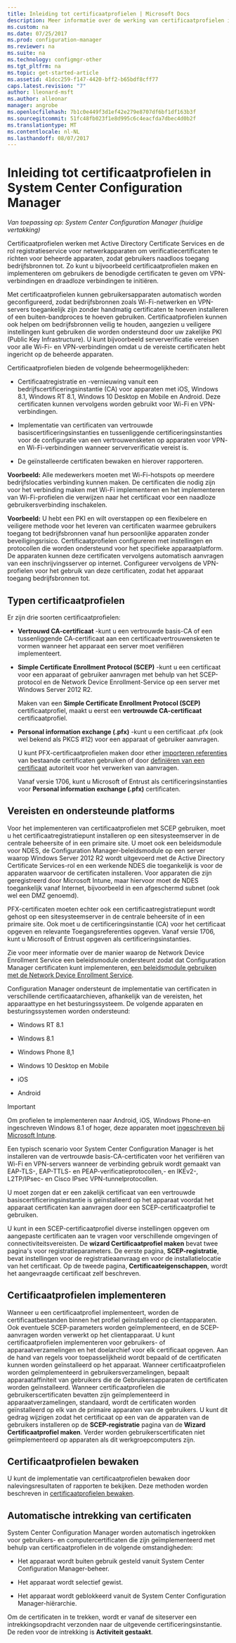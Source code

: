 ```yaml
---
title: Inleiding tot certificaatprofielen | Microsoft Docs
description: Meer informatie over de werking van certificaatprofielen in System Center Configuration Manager met Active Directory Certificate Services.
ms.custom: na
ms.date: 07/25/2017
ms.prod: configuration-manager
ms.reviewer: na
ms.suite: na
ms.technology: configmgr-other
ms.tgt_pltfrm: na
ms.topic: get-started-article
ms.assetid: 41dcc259-f147-4420-bff2-b65bdf8cff77
caps.latest.revision: "7"
author: lleonard-msft
ms.author: alleonar
manager: angrobe
ms.openlocfilehash: 7b1c0e449f3d1ef42e279e8707df6bf1df163b3f
ms.sourcegitcommit: 51fc48fb023f1e8d995c6c4eacfda7dbec4d0b2f
ms.translationtype: MT
ms.contentlocale: nl-NL
ms.lasthandoff: 08/07/2017
---
```

# <a name="introduction-to-certificate-profiles-in-system-center-configuration-manager"></a>Inleiding tot certificaatprofielen in System Center Configuration Manager

*Van toepassing op: System Center Configuration Manager (huidige vertakking)*


Certificaatprofielen werken met Active Directory Certificate Services en de rol registratieservice voor netwerkapparaten om verificatiecertificaten te richten voor beheerde apparaten, zodat gebruikers naadloos toegang bedrijfsbronnen tot. Zo kunt u bijvoorbeeld certificaatprofielen maken en implementeren om gebruikers de benodigde certificaten te geven om VPN-verbindingen en draadloze verbindingen te initiëren. 

Met certificaatprofielen kunnen gebruikersapparaten automatisch worden geconfigureerd, zodat bedrijfsbronnen zoals Wi-Fi-netwerken en VPN-servers toegankelijk zijn zonder handmatig certificaten te hoeven installeren of een buiten-bandproces te hoeven gebruiken. Certificaatprofielen kunnen ook helpen om bedrijfsbronnen veilig te houden, aangezien u veiligere instellingen kunt gebruiken die worden ondersteund door uw zakelijke PKI (Public Key Infrastructure). U kunt bijvoorbeeld serververificatie vereisen voor alle Wi-Fi- en VPN-verbindingen omdat u de vereiste certificaten hebt ingericht op de beheerde apparaten.   

Certificaatprofielen bieden de volgende beheermogelijkheden:  

-   Certificaatregistratie en -vernieuwing vanuit een bedrijfscertificeringsinstantie (CA) voor apparaten met iOS, Windows 8.1, Windows RT 8.1, Windows 10 Desktop en Mobile en Android. Deze certificaten kunnen vervolgens worden gebruikt voor Wi-Fi en VPN-verbindingen.  

-   Implementatie van certificaten van vertrouwde basiscertificeringsinstanties en tussenliggende certificeringsinstanties voor de configuratie van een vertrouwensketen op apparaten voor VPN- en Wi-Fi-verbindingen wanneer serververificatie vereist is.  

-   De geïnstalleerde certificaten bewaken en hierover rapporteren.  

**Voorbeeld:** Alle medewerkers moeten met Wi-Fi-hotspots op meerdere bedrijfslocaties verbinding kunnen maken. De certificaten die nodig zijn voor het verbinding maken met Wi-Fi implementeren en het implementeren van Wi-Fi-profielen die verwijzen naar het certificaat voor een naadloze gebruikersverbinding inschakelen.  

**Voorbeeld:** U hebt een PKI en wilt overstappen op een flexibelere en veiligere methode voor het leveren van certificaten waarmee gebruikers toegang tot bedrijfsbronnen vanaf hun persoonlijke apparaten zonder beveiligingsrisico. Certificaatprofielen configureren met instellingen en protocollen die worden ondersteund voor het specifieke apparaatplatform. De apparaten kunnen deze certificaten vervolgens automatisch aanvragen van een inschrijvingsserver op internet. Configureer vervolgens de VPN-profielen voor het gebruik van deze certificaten, zodat het apparaat toegang bedrijfsbronnen tot.  

## <a name="types-of-certificate-profiles"></a>Typen certificaatprofielen  
 Er zijn drie soorten certificaatprofielen:  

-   **Vertrouwd CA-certificaat** -kunt u een vertrouwde basis-CA of een tussenliggende CA-certificaat aan een certificaatvertrouwensketen te vormen wanneer het apparaat een server moet verifiëren implementeert.  

-   **Simple Certificate Enrollment Protocol (SCEP)** -kunt u een certificaat voor een apparaat of gebruiker aanvragen met behulp van het SCEP-protocol en de Network Device Enrollment-Service op een server met Windows Server 2012 R2.

    Maken van een **Simple Certificate Enrollment Protocol (SCEP)** certificaatprofiel, maakt u eerst een **vertrouwde CA-certificaat** certificaatprofiel.

-   **Personal information exchange (.pfx)** -kunt u een certificaat .pfx (ook wel bekend als PKCS #12) voor een apparaat of gebruiker aanvragen.

    U kunt PFX-certificaatprofielen maken door ether [importeren referenties](/sccm/mdm/deploy-use/import-pfx-certificate-profiles.md) van bestaande certificaten gebruiken of door [definiëren van een certificaat](/sccm/mdm/deploy-use/create-pfx-certificate-profiles.md) autoriteit voor het verwerken van aanvragen.

    Vanaf versie 1706, kunt u Microsoft of Entrust als certificeringsinstanties voor **Personal information exchange (.pfx)** certificaten.


## <a name="requirements-and-supported-platforms"></a>Vereisten en ondersteunde platforms  
Voor het implementeren van certificaatprofielen met SCEP gebruiken, moet u het certificaatregistratiepunt installeren op een sitesysteemserver in de centrale beheersite of in een primaire site. U moet ook een beleidsmodule voor NDES, de Configuration Manager-beleidsmodule op een server waarop Windows Server 2012 R2 wordt uitgevoerd met de Active Directory Certificate Services-rol en een werkende NDES die toegankelijk is voor de apparaten waarvoor de certificaten installeren. Voor apparaten die zijn geregistreerd door Microsoft Intune, maar hiervoor moet de NDES toegankelijk vanaf Internet, bijvoorbeeld in een afgeschermd subnet (ook wel een DMZ genoemd).  

PFX-certificaten moeten echter ook een certificaatregistratiepunt wordt gehost op een sitesysteemserver in de centrale beheersite of in een primaire site.  Ook moet u de certificeringsinstantie (CA) voor het certificaat opgeven en relevante Toegangsreferenties opgeven.  Vanaf versie 1706, kunt u Microsoft of Entrust opgeven als certificeringsinstanties.  

Zie voor meer informatie over de manier waarop de Network Device Enrollment Service een beleidsmodule ondersteunt zodat dat Configuration Manager certificaten kunt implementeren, [een beleidsmodule gebruiken met de Network Device Enrollment Service](http://go.microsoft.com/fwlink/p/?LinkId=328657).  

Configuration Manager ondersteunt de implementatie van certificaten in verschillende certificaatarchieven, afhankelijk van de vereisten, het apparaattype en het besturingssysteem. De volgende apparaten en besturingssystemen worden ondersteund:  

-   Windows RT 8.1  

-   Windows 8.1  

-   Windows Phone 8,1  

-   Windows 10 Desktop en Mobile  

-   iOS  

-   Android  

> [!IMPORTANT]  
>  Om profielen te implementeren naar Android, iOS, Windows Phone-en ingeschreven Windows 8.1 of hoger, deze apparaten moet [ingeschreven bij Microsoft Intune](https://technet.microsoft.com/en-us/library/dn646962.aspx).   

Een typisch scenario voor System Center Configuration Manager is het installeren van de vertrouwde basis-CA-certificaten voor het verifiëren van Wi-Fi en VPN-servers wanneer de verbinding gebruik wordt gemaakt van EAP-TLS-, EAP-TTLS- en PEAP-verificatieprotocollen,- en IKEv2-, L2TP/IPsec- en Cisco IPsec VPN-tunnelprotocollen.  

U moet zorgen dat er een zakelijk certificaat van een vertrouwde basiscertificeringsinstantie is geïnstalleerd op het apparaat voordat het apparaat certificaten kan aanvragen door een SCEP-certificaatprofiel te gebruiken.  

U kunt in een SCEP-certificaatprofiel diverse instellingen opgeven om aangepaste certificaten aan te vragen voor verschillende omgevingen of connectiviteitsvereisten. De **wizard Certificaatprofiel maken** bevat twee pagina's voor registratieparameters. De eerste pagina, **SCEP-registratie**, bevat instellingen voor de registratieaanvraag en voor de installatielocatie van het certificaat. Op de tweede pagina, **Certificaateigenschappen**, wordt het aangevraagde certificaat zelf beschreven.  

## <a name="deploying-certificate-profiles"></a>Certificaatprofielen implementeren  
 Wanneer u een certificaatprofiel implementeert, worden de certificaatbestanden binnen het profiel geïnstalleerd op clientapparaten. Ook eventuele SCEP-parameters worden geïmplementeerd, en de SCEP-aanvragen worden verwerkt op het clientapparaat. U kunt certificaatprofielen implementeren voor gebruikers- of apparaatverzamelingen en het doelarchief voor elk certificaat opgeven. Aan de hand van regels voor toepasselijkheid wordt bepaald of de certificaten kunnen worden geïnstalleerd op het apparaat. Wanneer certificaatprofielen worden geïmplementeerd in gebruikersverzamelingen, bepaalt apparaataffiniteit van gebruikers die de Gebruikersapparaten de certificaten worden geïnstalleerd. Wanneer certificaatprofielen die gebruikerscertificaten bevatten zijn geïmplementeerd in apparaatverzamelingen, standaard, wordt de certificaten worden geïnstalleerd op elk van de primaire apparaten van de gebruikers. U kunt dit gedrag wijzigen zodat het certificaat op een van de apparaten van de gebruikers installeren op de **SCEP-registratie** pagina van de **Wizard Certificaatprofiel maken**. Verder worden gebruikerscertificaten niet geïmplementeerd op apparaten als dit werkgroepcomputers zijn.  

## <a name="monitoring-certificate-profiles"></a>Certificaatprofielen bewaken  

U kunt de implementatie van certificaatprofielen bewaken door nalevingsresultaten of rapporten te bekijken. Deze methoden worden beschreven in [certificaatprofielen bewaken](/sccm/protect/deploy-use/monitor-certificate-profiles).


## <a name="automatic-revocation-of-certificates"></a>Automatische intrekking van certificaten  
 System Center Configuration Manager worden automatisch ingetrokken voor gebruikers- en computercertificaten die zijn geïmplementeerd met behulp van certificaatprofielen in de volgende omstandigheden:  

-   Het apparaat wordt buiten gebruik gesteld vanuit System Center Configuration Manager-beheer.  

-   Het apparaat wordt selectief gewist.  

-   Het apparaat wordt geblokkeerd vanuit de System Center Configuration Manager-hiërarchie.  

 Om de certificaten in te trekken, wordt er vanaf de siteserver een intrekkingsopdracht verzonden naar de uitgevende certificeringsinstantie. De reden voor de intrekking is **Activiteit gestaakt**.  